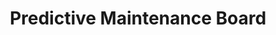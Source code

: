 ---
layout: article
title: Predictive Maintenance Board
description: 
  - This template is used in Predictive Maintenance. It informs about machine running times as well as about when the next machine failure is expected. It also provides current sensor data, such as temperature or vibrations per line. Current and future audits are listed on the right-hand side.
lang: en
weight: 2000
isDraft: true
ref: Predictive-Maintenance-Board
category:
  - Recommended
  - Maintenance
  - Production
image: Predictive-Maintenance-Board.png
image_thumbnail: Predictive-Maintenance-Board_thumbnail.png
download: Predictive-Maintenance-Board.pbmx
overview_description:
overview_benefits:
overview_data_sources:
---